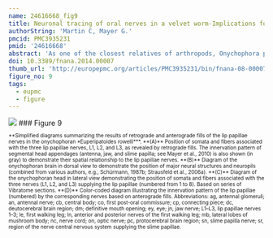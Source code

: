 ```yaml
---
name: 24616668_fig9
title: Neuronal tracing of oral nerves in a velvet worm-Implications for the evolution of the ecdysozoan brain.
authorString: 'Martin C, Mayer G.'
pmcid: PMC3935231
pmid: '24616668'
abstract: 'As one of the closest relatives of arthropods, Onychophora plays an important role in understanding the evolution of arthropod body plans. Currently there is controversy surrounding the evolution of the brain among the ecdysozoan clades, which shows a collar-shaped, circumoral organization in cycloneuralians but a ganglionic architecture in panarthropods. Based on the innervation pattern of lip papillae surrounding the mouth, the onychophoran brain has been interpreted as a circumoral ring, suggesting that this organization is an ancestral feature of Ecdysozoa. However, this interpretation is inconsistent with other published data. To explore the evolutionary origin of the onychophoran mouth and to shed light on the evolution of the ecdysozoan brains, we analyzed the innervation pattern and morphogenesis of the oral lip papillae in the onychophoran Euperipatoides rowelli using DNA labeling, immunocytochemistry, and neuronal tracing techniques. Our morphogenetic data revealed that the seven paired and one unpaired oral lip papillae arise from three anterior-most body segments. Retrograde fills show that only the first and the third nerves supplying the lip papillae are associated with cell bodies within the brain, whereas the second nerve exclusively receives fibers from somata of peripheral neurons located in the lip papillae. According to our anterograde fills and immunocytochemical data, the first nerve supplies the anterior-most pair of lip papillae, whereas the second and the third nerves are associated with the second to fifth and second to eighth lip papillae, respectively. These data suggest that the lip papillae of E. rowelli are mainly innervated by the proto- and deutocerebrum, whereas there are only a few additional cell bodies situated posterior to the brain. According to these findings, the overall innervation pattern of the oral lip papillae in E. rowelli is incompatible with the interpretation of the onychophoran brain as a modified circumoral ring.'
doi: 10.3389/fnana.2014.00007
thumb_url: 'http://europepmc.org/articles/PMC3935231/bin/fnana-08-00007-g0009.gif'
figure_no: 9
tags:
  - eupmc
  - figure
---
```

<img src='http://europepmc.org/articles/PMC3935231/bin/fnana-08-00007-g0009.jpg' style='max-height: 300px'>
### Figure 9
<p style='font-size: 10px;'>**Simplified diagrams summarizing the results of retrograde and anterograde fills of the lip papillae nerves in the onychophoran *Euperipatoides rowelli***. **(A)** Position of somata and fibers associated with the three lip papillae nerves, L1, L2, and L3, as revealed by retrograde fills. The innervation pattern of segmental head appendages (antenna, jaw, and slime papilla; see Mayer et al., <xref rid="B25" ref-type="bibr">2010</xref>) is also shown (in gray) to demonstrate their spatial relationship to the lip papillae nerves. **(B)** Diagram of the onychophoran brain in dorsal view to demonstrate the position of major neural structures and neuropils (combined from various authors, e.g., Schürmann, <xref rid="B40" ref-type="bibr">1987b</xref>; Strausfeld et al., <xref rid="B43" ref-type="bibr">2006a</xref>). **(C)** Diagram of the onychophoran head in lateral view demonstrating the position of somata and fibers associated with the three nerves (L1, L2, and L3) supplying the lip papillae (numbered from 1 to 8). Based on series of Vibratome sections. **(D)** Color-coded diagram illustrating the innervation pattern of the lip papillae (numbered) by the corresponding nerves based on anterograde fills. Abbreviations: ag, antennal glomeruli; an, antennal nerve; cb, central body; co, first post-oral commissure; cp, connecting piece; dc, deutocerebral brain region; dm; definitive mouth opening; ey, eye; jn, jaw nerve; L1–L3, lip papillae nerves 1–3; le, first walking leg; ln, anterior and posterior nerves of the first walking leg; mb, lateral lobes of mushroom body; nc, nerve cord; on, optic nerve; pc, protocerebral brain region; sn, slime papilla nerve; sr, region of the nerve central nervous system supplying the slime papillae.</p>